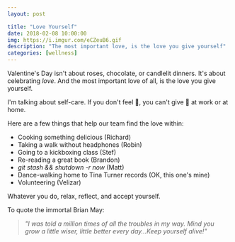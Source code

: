 ```yaml
---
layout: post

title: "Love Yourself"
date: 2018-02-08 10:00:00
img: https://i.imgur.com/eCZeuB6.gif
description: "The most important love, is the love you give yourself"
categories: [wellness]
---
```


Valentine's Day isn't about roses, chocolate, or candlelit dinners. It's about celebrating _love_. And the most important love of all, is the love you give yourself.

I'm talking about self-care. If you don't feel 💯, you can't give 💯 at work or at home.

Here are a few things that help our team find the love within:

- Cooking something delicious (Richard)
- Taking a walk without headphones (Robin)
- Going to a kickboxing class (Stef)
- Re-reading a great book (Brandon)
- _git stash && shutdown -r now_ (Matt)
- Dance-walking home to Tina Turner records (OK, this one's mine)
- Volunteering (Velizar)

Whatever you do, relax, reflect, and accept yourself.

To quote the immortal Brian May:

>_"I was told a million times of all the troubles in my way. Mind you grow a little wiser, little better every day&hellip;Keep yourself alive!"_